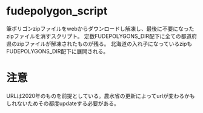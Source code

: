 # fudepolygon_script

筆ポリゴンzipファイルをwebからダウンロードし解凍し、最後に不要になったzipファイルを消すスクリプト。
定数FUDEPOLYGONS_DIR配下に全ての都道府県のzipファイルが解凍されたものが残る。
北海道の入れ子になっているzipもFUDEPOLYGONS_DIR配下に展開される。

# 注意

URLは2020年のものを前提としている。農水省の更新によってurlが変わるかもしれないためその都度updateする必要がある。
